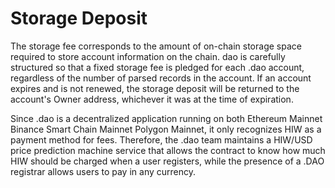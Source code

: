 # Storage Deposit

The storage fee corresponds to the amount of on-chain storage space required to store account information on the chain. dao is carefully structured so that a fixed storage fee is pledged for each .dao account, regardless of the number of parsed records in the account. If an account expires and is not renewed, the storage deposit will be returned to the account's Owner address, whichever it was at the time of expiration.

Since .dao is a decentralized application running on both Ethereum Mainnet Binance Smart Chain Mainnet Polygon Mainnet, it only recognizes HIW as a payment method for fees. Therefore, the .dao team maintains a HIW/USD price prediction machine service that allows the contract to know how much HIW should be charged when a user registers, while the presence of a .DAO registrar allows users to pay in any currency.

